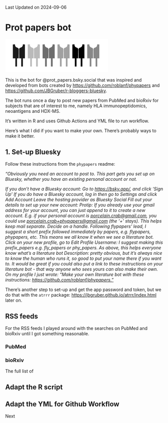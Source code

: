 
Last Updated on 2024-09-06

# Prot papers bot

<img src="hlas.png" width="327" />

This is the bot for @prot_papers.bsky.social that was inspired and
developed from bots created by https://github.com/roblanf/phypapers and
https://github.com/JBGruber/r-bloggers-bluesky.

The bot runs once a day to post new papers from PubMed and bioRxiv for
subjects that are of interest to me, namely HLA immunopeptidomics,
neoantigens and HDX-MS.

It’s written in R and uses Github Actions and YML file to run workflow.

Here’s what I did if you want to make your own. There’s probably ways to
make it better.

## 1. Set-up Bluesky

Follow these instructions from the `phypapers` readme:

<em> “Obviously you need an account to post to. This part gets you set
up on Bluesky, whether you have an existing personal account or not.

If you don’t have a Bluesky account: Go to https://bsky.app/, and click
‘Sign Up’ If you do have a Bluesky account, log in then go to Settings
and click Add Account Leave the hosting provider as Bluesky Social Fill
out your details to set up your new account: Protip: If you already use
your gmail address for your account, you can just append to it to create
a new account. E.g. if your personal account is
porcelain.crab@gmail.com, you could use
porcelain.crab+phypapers@gmail.com (the ‘+’ stays). This helps keep mail
separate. Decide on a handle. Following flypapers’ lead, I suggest a
short prefix followed immediately by papers, e.g. flypapers, phypapers,
etc. This means we all know it when we see a literature bot. Click on
your new profile, go to Edit Profile Username: I suggest making this
prefix_papers e.g. fly_papers or phy_papers. As above, this helps
everyone know what’s a literature bot Description: pretty obvious, but
it’s always nice to know the human who runs it, so good to put your name
there if you want to. It would be great if you could also put a link to
these instructions on your literature bot - that way anyone who sees
yours can also make their own. On my profile I just wrote: “Make your
own literature bot with these instructions:
https://github.com/roblanf/phypapers.” </em>

There’s another step to set-up and get the app password and token, but
we do that with the `atrrr` package:
https://jbgruber.github.io/atrrr/index.html later on.

## RSS feeds

For the RSS feeds I played around with the searches on PubMed and
bioRxiv until I got something reasonable.

### PubMed

### bioRxiv

The full list of

## Adapt the R script

## Adapt the YML for Github Workflow

Next
